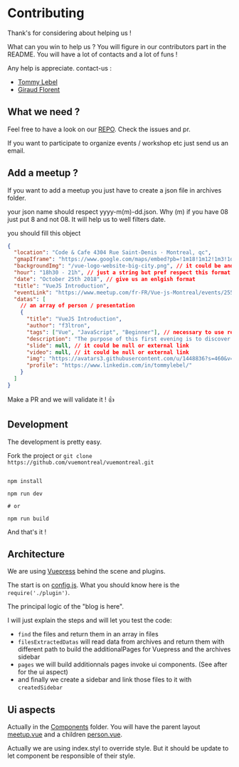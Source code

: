 # Contributing

Thank's for considering about helping us !

What can you win to help us ? You will figure in our contributors part in the README. You will have a lot of contacts and a lot of funs !

Any help is appreciate. contact-us :

- [Tommy Lebel](https://www.linkedin.com/in/tommylebel/)
- [Giraud Florent](https://www.linkedin.com/in/fgiraud42/)

## What we need ?

Feel free to have a look on our [REPO](https://github.com/vuemontreal/vuemontreal/). Check the issues and pr.

If you want to participate to organize events / workshop etc just send us an email.

## Add a meetup ?

If you want to add a meetup you just have to create a json file in archives folder.

your json name should respect yyyy-m(m)-dd.json. Why (m) if you have 08 just put 8 and not 08. It will help us to well filters date.

you should fill this object

```json
{
  "location": "Code & Cafe 4304 Rue Saint-Denis · Montreal, qc",
  "gmapIframe": "https://www.google.com/maps/embed?pb=!1m18!1m12!1m3!1d2795.3883541630685!2d-73.57987!3d45.522389999999994!2m3!1f0!2f0!3f0!3m2!1i1024!2i768!4f13.1!3m3!1m2!1s0x0%3A0x0!2zNDXCsDMxJzIwLjYiTiA3M8KwMzQnNDcuNSJX!5e0!3m2!1sfr!2sca!4v1566585784205!5m2!1sfr!2sca",
  "backgroundImg": "/vue-logo-website-big-city.png", // it could be and https (extern url)
  "hour": "18h30 - 21h", // just a string but pref respect this format
  "date": "October 25th 2018", // give us an enlgish format
  "title": "VueJS Introduction",
  "eventLink": "https://www.meetup.com/fr-FR/Vue-js-Montreal/events/255101915/",
  "datas": [
    // an array of person / presentation
    {
      "title": "VueJS Introduction",
      "author": "f3ltron",
      "tags": ["Vue", "JavaScript", "Beginner"], // necessary to use relevant tags because we will have a search with tags later if it's not already here
      "description": "The purpose of this first evening is to discover the advantages of Vue.js. Whether to create an entire application, or to gradually integrate it into an existing application, we will see how Vue.js is a flexible, practical and easy-to-use framework.",
      "slide": null, // it could be null or external link
      "video": null, // it could be null or external link
      "img": "https://avatars3.githubusercontent.com/u/1448836?s=460&v=4", // imgs will have 100 X 100 format
      "profile": "https://www.linkedin.com/in/tommylebel/"
    }
  ]
}
```

Make a PR and we will validate it ! :+1:

## Development

The development is pretty easy.

Fork the project or `git clone https://github.com/vuemontreal/vuemontreal.git`

```

npm install

npm run dev

# or

npm run build
```

And that's it !

## Architecture

We are using [Vuepress](https://v1.vuepress.vuejs.org/) behind the scene and plugins.

The start is on [config.js](https://github.com/vuemontreal/vuemontreal/tree/master/blog/.vuepress/config.js). What you should know here is the
`require('./plugin')`.

The principal logic of the "blog is here".

I will just explain the steps and will let you test the code:

- `find` the files and return them in an array in files
- `filesExtractedDatas` will read data from archives and return them with different path to build the additionalPages for Vuepress and the archives sidebar
- `pages` we will build additionnals pages invoke ui components. (See after for the ui aspect)
- and finally we create a sidebar and link those files to it with `createdSidebar`

## Ui aspects

Actually in the [Components](https://github.com/vuemontreal/vuemontreal/tree/master/blog/.vuepress/components/) folder. You will have the parent layout [meetup.vue](https://github.com/vuemontreal/vuemontreal/tree/master/blog/.vuepress/components/meetup.vue) and a children [person.vue](https://github.com/vuemontreal/vuemontreal/tree/master/blog/.vuepress/components/person.vue).

Actually we are using index.styl to override style. But it should be update to let component be responsible of their style.

